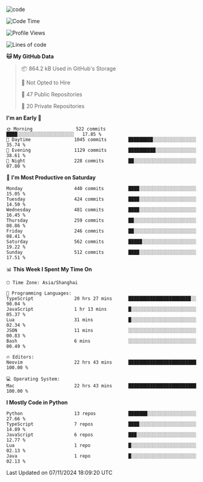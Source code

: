 
<!--
**liuyaanng/liuyaanng** is a ✨ _special_ ✨ repository because its `README.md` (this file) appears on your GitHub profile.

Here are some ideas to get you started:

- 🔭 I’m currently working on ...
- 🌱 I’m currently learning ...
- 👯 I’m looking to collaborate on ...
- 🤔 I’m looking for help with ...
- 💬 Ask me about ...
- 📫 How to reach me: ...
- 😄 Pronouns: ...
- ⚡ Fun fact: ...
-->


![code](https://cdn.jsdelivr.net/gh/liuyaanng/liuyaanng@1.0/code.gif) 

<!--START_SECTION:waka-->
![Code Time](http://img.shields.io/badge/Code%20Time-1%2C004%20hrs%2016%20mins-blue)

![Profile Views](http://img.shields.io/badge/Profile%20Views-0-blue)

![Lines of code](https://img.shields.io/badge/From%20Hello%20World%20I%27ve%20Written-14.8%20million%20lines%20of%20code-blue)

**🐱 My GitHub Data** 

> 📦 864.2 kB Used in GitHub's Storage 
 > 
> 🚫 Not Opted to Hire
 > 
> 📜 47 Public Repositories 
 > 
> 🔑 20 Private Repositories 
 > 
**I'm an Early 🐤** 

```text
🌞 Morning                522 commits         ████░░░░░░░░░░░░░░░░░░░░░   17.85 % 
🌆 Daytime                1045 commits        █████████░░░░░░░░░░░░░░░░   35.74 % 
🌃 Evening                1129 commits        ██████████░░░░░░░░░░░░░░░   38.61 % 
🌙 Night                  228 commits         ██░░░░░░░░░░░░░░░░░░░░░░░   07.80 % 
```
📅 **I'm Most Productive on Saturday** 

```text
Monday                   440 commits         ████░░░░░░░░░░░░░░░░░░░░░   15.05 % 
Tuesday                  424 commits         ████░░░░░░░░░░░░░░░░░░░░░   14.50 % 
Wednesday                481 commits         ████░░░░░░░░░░░░░░░░░░░░░   16.45 % 
Thursday                 259 commits         ██░░░░░░░░░░░░░░░░░░░░░░░   08.86 % 
Friday                   246 commits         ██░░░░░░░░░░░░░░░░░░░░░░░   08.41 % 
Saturday                 562 commits         █████░░░░░░░░░░░░░░░░░░░░   19.22 % 
Sunday                   512 commits         ████░░░░░░░░░░░░░░░░░░░░░   17.51 % 
```


📊 **This Week I Spent My Time On** 

```text
🕑︎ Time Zone: Asia/Shanghai

💬 Programming Languages: 
TypeScript               20 hrs 27 mins      ███████████████████████░░   90.04 % 
JavaScript               1 hr 13 mins        █░░░░░░░░░░░░░░░░░░░░░░░░   05.37 % 
Lua                      31 mins             █░░░░░░░░░░░░░░░░░░░░░░░░   02.34 % 
JSON                     11 mins             ░░░░░░░░░░░░░░░░░░░░░░░░░   00.83 % 
Bash                     6 mins              ░░░░░░░░░░░░░░░░░░░░░░░░░   00.49 % 

🔥 Editors: 
Neovim                   22 hrs 43 mins      █████████████████████████   100.00 % 

💻 Operating System: 
Mac                      22 hrs 43 mins      █████████████████████████   100.00 % 
```

**I Mostly Code in Python** 

```text
Python                   13 repos            ███████░░░░░░░░░░░░░░░░░░   27.66 % 
TypeScript               7 repos             ████░░░░░░░░░░░░░░░░░░░░░   14.89 % 
JavaScript               6 repos             ███░░░░░░░░░░░░░░░░░░░░░░   12.77 % 
Lua                      1 repo              █░░░░░░░░░░░░░░░░░░░░░░░░   02.13 % 
Java                     1 repo              █░░░░░░░░░░░░░░░░░░░░░░░░   02.13 % 
```




 Last Updated on 07/11/2024 18:09:20 UTC
<!--END_SECTION:waka-->
